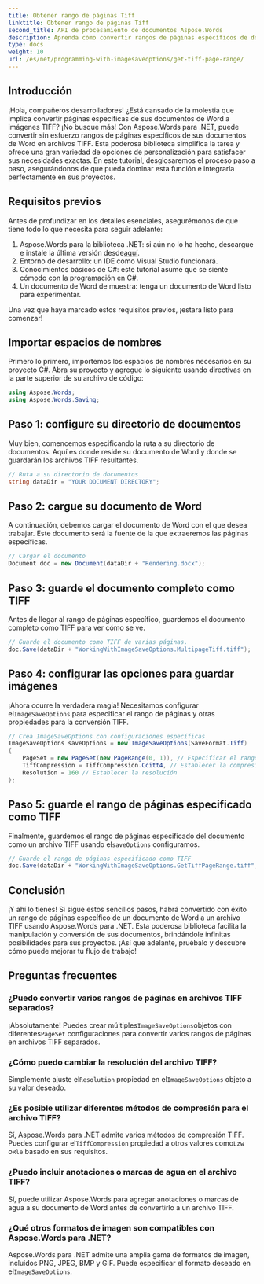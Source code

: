 ```yaml
---
title: Obtener rango de páginas Tiff
linktitle: Obtener rango de páginas Tiff
second_title: API de procesamiento de documentos Aspose.Words
description: Aprenda cómo convertir rangos de páginas específicos de documentos de Word a archivos TIFF usando Aspose.Words para .NET con esta guía paso a paso.
type: docs
weight: 10
url: /es/net/programming-with-imagesaveoptions/get-tiff-page-range/
---
```

## Introducción

¡Hola, compañeros desarrolladores! ¿Está cansado de la molestia que implica convertir páginas específicas de sus documentos de Word a imágenes TIFF? ¡No busque más! Con Aspose.Words para .NET, puede convertir sin esfuerzo rangos de páginas específicos de sus documentos de Word en archivos TIFF. Esta poderosa biblioteca simplifica la tarea y ofrece una gran variedad de opciones de personalización para satisfacer sus necesidades exactas. En este tutorial, desglosaremos el proceso paso a paso, asegurándonos de que pueda dominar esta función e integrarla perfectamente en sus proyectos.

## Requisitos previos

Antes de profundizar en los detalles esenciales, asegurémonos de que tiene todo lo que necesita para seguir adelante:

1.  Aspose.Words para la biblioteca .NET: si aún no lo ha hecho, descargue e instale la última versión desde[aquí](https://releases.aspose.com/words/net/).
2. Entorno de desarrollo: un IDE como Visual Studio funcionará.
3. Conocimientos básicos de C#: este tutorial asume que se siente cómodo con la programación en C#.
4. Un documento de Word de muestra: tenga un documento de Word listo para experimentar.

Una vez que haya marcado estos requisitos previos, ¡estará listo para comenzar!

## Importar espacios de nombres

Primero lo primero, importemos los espacios de nombres necesarios en su proyecto C#. Abra su proyecto y agregue lo siguiente usando directivas en la parte superior de su archivo de código:

```csharp
using Aspose.Words;
using Aspose.Words.Saving;
```

## Paso 1: configure su directorio de documentos

Muy bien, comencemos especificando la ruta a su directorio de documentos. Aquí es donde reside su documento de Word y donde se guardarán los archivos TIFF resultantes.

```csharp
// Ruta a su directorio de documentos
string dataDir = "YOUR DOCUMENT DIRECTORY";
```

## Paso 2: cargue su documento de Word

A continuación, debemos cargar el documento de Word con el que desea trabajar. Este documento será la fuente de la que extraeremos las páginas específicas.

```csharp
// Cargar el documento
Document doc = new Document(dataDir + "Rendering.docx");
```

## Paso 3: guarde el documento completo como TIFF

Antes de llegar al rango de páginas específico, guardemos el documento completo como TIFF para ver cómo se ve.

```csharp
// Guarde el documento como TIFF de varias páginas.
doc.Save(dataDir + "WorkingWithImageSaveOptions.MultipageTiff.tiff");
```

## Paso 4: configurar las opciones para guardar imágenes

¡Ahora ocurre la verdadera magia! Necesitamos configurar el`ImageSaveOptions` para especificar el rango de páginas y otras propiedades para la conversión TIFF.

```csharp
// Crea ImageSaveOptions con configuraciones específicas
ImageSaveOptions saveOptions = new ImageSaveOptions(SaveFormat.Tiff)
{
    PageSet = new PageSet(new PageRange(0, 1)), // Especificar el rango de páginas
    TiffCompression = TiffCompression.Ccitt4, // Establecer la compresión TIFF
    Resolution = 160 // Establecer la resolución
};
```

## Paso 5: guarde el rango de páginas especificado como TIFF

 Finalmente, guardemos el rango de páginas especificado del documento como un archivo TIFF usando el`saveOptions` configuramos.

```csharp
// Guarde el rango de páginas especificado como TIFF
doc.Save(dataDir + "WorkingWithImageSaveOptions.GetTiffPageRange.tiff", saveOptions);
```

## Conclusión

¡Y ahí lo tienes! Si sigue estos sencillos pasos, habrá convertido con éxito un rango de páginas específico de un documento de Word a un archivo TIFF usando Aspose.Words para .NET. Esta poderosa biblioteca facilita la manipulación y conversión de sus documentos, brindándole infinitas posibilidades para sus proyectos. ¡Así que adelante, pruébalo y descubre cómo puede mejorar tu flujo de trabajo!

## Preguntas frecuentes

### ¿Puedo convertir varios rangos de páginas en archivos TIFF separados?

 ¡Absolutamente! Puedes crear múltiples`ImageSaveOptions`objetos con diferentes`PageSet` configuraciones para convertir varios rangos de páginas en archivos TIFF separados.

### ¿Cómo puedo cambiar la resolución del archivo TIFF?

 Simplemente ajuste el`Resolution` propiedad en el`ImageSaveOptions` objeto a su valor deseado.

### ¿Es posible utilizar diferentes métodos de compresión para el archivo TIFF?

 Sí, Aspose.Words para .NET admite varios métodos de compresión TIFF. Puedes configurar el`TiffCompression` propiedad a otros valores como`Lzw` o`Rle` basado en sus requisitos.

### ¿Puedo incluir anotaciones o marcas de agua en el archivo TIFF?

Sí, puede utilizar Aspose.Words para agregar anotaciones o marcas de agua a su documento de Word antes de convertirlo a un archivo TIFF.

### ¿Qué otros formatos de imagen son compatibles con Aspose.Words para .NET?

 Aspose.Words para .NET admite una amplia gama de formatos de imagen, incluidos PNG, JPEG, BMP y GIF. Puede especificar el formato deseado en el`ImageSaveOptions`.
